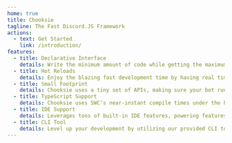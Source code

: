 ```yaml
---
home: true
title: Chooksie
tagline: The Fast Discord.JS Framework
actions:
  - text: Get Started
    link: /introduction/
features:
  - title: Declarative Interface
    details: Write the minimum amount of code while getting the maximum features available.
  - title: Hot Reloads
    details: Enjoy the blazing fast development time by having real time feedback. No restarts required.
  - title: Small Footprint
    details: Chooksie uses a tiny set of APIs, making sure your bot runs as fast as possible.
  - title: TypeScript Support
    details: Chooksie uses SWC's near-instant compile times under the hood, letting you use TypeScript without sacrificing any features.
  - title: IDE Support
    details: Leverages tons of built-in IDE features, powering features like strong intellisense, inline documentations, and many more.
  - title: CLI Tool
    details: Level up your development by utilizing our provided CLI tool.
---
```

